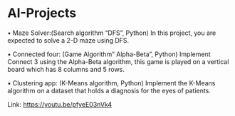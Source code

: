 # AI-Projects

•	Maze Solver:(Search algorithm “DFS”, Python) In this project, you are expected to solve a 2-D maze using DFS. 

•	Connected four: (Game Algorithm” Alpha-Beta”, Python) Implement Connect 3 using the Alpha-Beta algorithm, this game is played on a vertical board which has 8 columns and 5 rows.

•	Clustering app: (K-Means algorithm, Python) Implement the K-Means algorithm on a dataset that holds a diagnosis for the eyes of patients.

Link: https://youtu.be/pfyeE03nVk4
